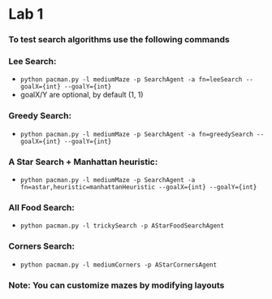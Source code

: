 # Lab 1

### To test search algorithms use the following commands

### Lee Search:
- ```python pacman.py -l mediumMaze -p SearchAgent -a fn=leeSearch --goalX={int} --goalY={int}```
- goalX/Y are optional, by default (1, 1)

### Greedy Search:
- ```python pacman.py -l mediumMaze -p SearchAgent -a fn=greedySearch --goalX={int} --goalY={int}```

### A Star Search + Manhattan heuristic:
- ```python pacman.py -l mediumMaze -p SearchAgent -a fn=astar,heuristic=manhattanHeuristic --goalX={int} --goalY={int}```

### All Food Search:
- ```python pacman.py -l trickySearch -p AStarFoodSearchAgent```

### Corners Search:
- ```python pacman.py -l mediumCorners -p AStarCornersAgent```

### Note: You can customize mazes by modifying layouts